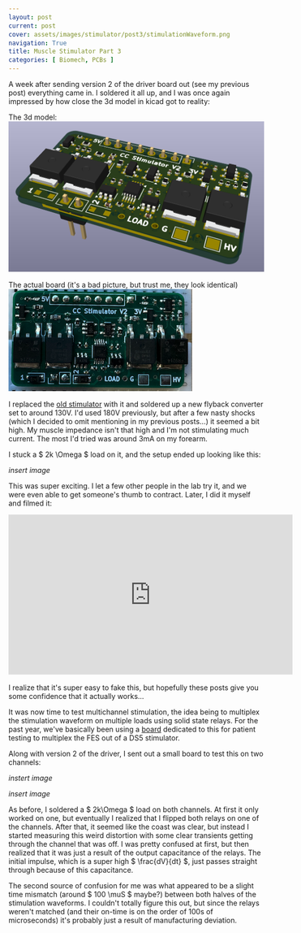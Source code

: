 ```yaml
---
layout: post
current: post
cover: assets/images/stimulator/post3/stimulationWaveform.png
navigation: True
title: Muscle Stimulator Part 3
categories: [ Biomech, PCBs ]
---
```


A week after sending version 2 of the driver board out (see my previous post) everything came in. I soldered it all up, and I was once again impressed by how close the 3d model in kicad got to reality:

The 3d model:
![DriverV2 model](https://github.com/seanboe/temp_site/blob/master/assets/images/stimulator/post2/newDriverCad.png?raw=true)

The actual board (it's a bad picture, but trust me, they look identical)
![Reality](https://github.com/seanboe/temp_site/blob/master/assets/images/stimulator/post3/driverV2PCB.png?raw=true)


I replaced the [old stimulator](http://localhost:4000/blog/stimulationPart2/) with it and soldered up a new flyback converter set to around 130V. I'd used 180V previously, but after a few nasty shocks (which I decided to omit mentioning in my previous posts...) it seemed a bit high. My muscle impedance isn't that high and I'm not stimulating much current. The most I'd tried was around 3mA on my forearm. 

I stuck a $ 2k \Omega $ load on it, and the setup ended up looking like this: 

_insert image_ 























This was super exciting. I let a few other people in the lab try it, and we were even able to get someone's thumb to contract. Later, I did it myself and filmed it:

<iframe width="560" height="315" src="https://www.youtube.com/embed/6Ep7u_Obvww?si=Tw4OjFrqbyPo8Os9" title="YouTube video player" frameborder="0" allow="accelerometer; autoplay; clipboard-write; encrypted-media; gyroscope; picture-in-picture; web-share" referrerpolicy="strict-origin-when-cross-origin" allowfullscreen></iframe>

I realize that it's super easy to fake this, but hopefully these posts give you some confidence that it actually works...

It was now time to test multichannel stimulation, the idea being to multiplex the stimulation waveform on multiple loads using solid state relays. For the past year, we've basically been using a [board](http://localhost:4000/blog/biomech_1/) dedicated to this for patient testing to multiplex the FES out of a DS5 stimulator. 

Along with version 2 of the driver, I sent out a small board to test this on two channels:

_instert image_

_insert image_

As before, I soldered a $ 2k\Omega $ load on both channels. At first it only worked on one, but eventually I realized that I flipped both relays on one of the channels. After that, it seemed like the coast was clear, but instead I started measuring this weird distortion with some clear transients getting through the channel that was off. I was pretty confused at first, but then realized that it was just a result of the output capacitance of the relays. The initial impulse, which is a super high $ \frac{dV}{dt} $, just passes straight through because of this capacitance.  

The second source of confusion for me was what appeared to be a slight time mismatch (around $ 100 \muS $ maybe?) between both halves of the stimulation waveforms. I couldn't totally figure this out, but since the relays weren't matched (and their on-time is on the order of 100s of microseconds) it's probably just a result of manufacturing deviation. 